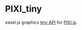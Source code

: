 # PIXI_tiny
easel.js graphics [tiny API](http://www.createjs.com/docs/easeljs/classes/Graphics.html) for [PIXI.js](http://www.pixijs.com/).
